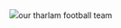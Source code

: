  <html>
  <title> its me yeshi</title>
  <body>
  <h1>  </h1>
    <br>
    <img src=https://
<a href="http://tharlam.org">our tharlam football team </a>
   
    
  </body>
</html>
